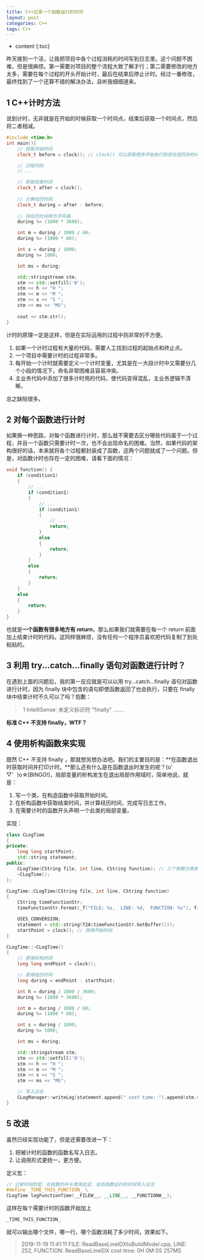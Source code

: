 ```yaml
---
title: C++记录一个函数运行的时间
layout: post
categories: C++
tags: C++
---
```

* content
{:toc}


昨天接到一个活，让我把项目中各个过程消耗的时间写到日志里。这个问题不困难，但是很麻烦。第一需要对项目的整个流程大致了解才行；第二需要修改的地方太多，需要在每个过程的开头开始计时，最后在结束后停止计时。经过一番修改，最终找到了一个还算不错的解决办法，且听我细细道来。





## 1 C++计时方法

说到计时，无非就是在开始的时候获取一个时间点，结束后获取一个时间点，然后将二者相减。



```c++
#include <time.h>
int main(){
    // 获取开始时间
    clock_t before = clock(); // clock() 可以获取程序开始执行到现在经历的时间，单位为毫秒，clock_t就是long

    // 过程代码
    // ...

    // 获取结束时间
    clock_t after = clock();
    
    // 计算经历时间
    clock_t during = after - before;
    
    // 将经历时间转为字符串
    during %= (1000 * 3600);

	int m = during / 1000 / 60;
	during %= (1000 * 60);

	int s = during / 1000;
	during %= 1000;

	int ms = during;

	std::stringstream stm;
	stm << std::setfill('0');
	stm << h << "H ";
	stm << m << "M ";
	stm << s << "S ";
	stm << ms << "MS";
    
    cout << stm.str();
}
```





计时的原理一定是这样，但是在实际运用的过程中则非常的不方便。

1. 如果一个计时过程有大量的代码，需要人工找到过程的起始点和终止点。
2. 一个项目中需要计时的过程非常多。
3. 每开始一个计时就需要定义一个计时变量，尤其是在一大段计时中又需要分几个小段的情况下，命名非常困难且容易冲突。
4. 主业务代码中添加了很多计时用的代码，使代码变得混乱，主业务逻辑不清晰。

总之缺陷很多。





## 2 对每个函数进行计时

如果换一种思路，对每个函数进行计时，那么就不需要去区分哪些代码属于一个过程，并且一个函数只需要计时一次，也不会出现命名的困难。当然，如果代码的架构很好的话，本来就将各个过程都封装成了函数，这两个问题就成了一个问题。但是，对函数计时也存在一定的困难，请看下面的情况：



```c++
void function() {
    if (condition1)
    {
        // ...
        if (condition1)
        {
            // ...
            if (condition1)
            {
                // ...
                return;
            }
            else
            {
                return;
            }
        }
        else
        {
            return;
        }
    }
    else
    {
        return;
    }
}
```

也就是**一个函数有很多地方有 return**，那么如果我们就需要在每一个 return 前面加上结束计时的代码。这同样很麻烦，没有任何一个程序员喜欢把代码复制了到处粘贴的。



## 3 利用 try...catch...finally 语句对函数进行计时？

在遇到上面的问题后，我的第一反应就是可以以用 try...catch...finally 语句对函数进行计时，因为 finally 块中包含的语句即使函数返回了也会执行，只要在 finally 块中结束计时不久可以了吗？抱歉：

> ​	1	IntelliSense:  未定义标识符 "finally"	.......

**标准 C++ 不支持 finally，WTF？**



## 4 使用析构函数来实现

既然 C++ 不支持 finally ，那就想另想办法吧。我们的主要目的是：**在函数退出时获取时间并打印计时。**那么还有什么是在函数退出时发生的呢？(o゜▽゜)o☆[BINGO!]，局部变量的析构发生在退出局部作用域时，简单地说，就是：

1. 写一个类，在构造函数中获取开始时间。
2. 在析构函数中获取结束时间，并计算经历时间，完成写日志工作。
3. 在需要计时的函数开头声明一个此类的局部变量。

实现：

```c++
class CLogTime
{
private:
	long long startPoint;
	std::string statement;
public:
	CLogTime(CString file, int line, CString function); // 三个参数分表表示调用此函数处的文件名、行数、调用此函数的函数名。
	~CLogTime();
};

CLogTime::CLogTime(CString file, int line, CString function) 
{
	CString timeFunctionStr; 
	timeFunctionStr.Format(_T("FILE: %s,  LINE: %d,  FUNCTION: %s"), file, line, function); 

	USES_CONVERSION;
	statement = std::string(T2A(timeFunctionStr.GetBuffer()));
	startPoint = clock(); // 获得开始时间
}

CLogTime::~CLogTime()
{
	// 获得析构时间
	long long endPoint = clock();

	// 获得经历时间
	long during = endPoint - startPoint;

	int h = during / 1000 / 3600;
	during %= (1000 * 3600);

	int m = during / 1000 / 60;
	during %= (1000 * 60);

	int s = during / 1000;
	during %= 1000;

	int ms = during;

	std::stringstream stm;
	stm << std::setfill('0');
	stm << h << "H ";
	stm << m << "M ";
	stm << s << "S ";
	stm << ms << "MS";

	// 写入日志
	CLogManager::writeLog(statement.append(" cost time: ").append(stm.str()));
}
```



## 5 改进

虽然已经实现功能了，但是还需要改进一下：

1. 把被计时的函数的函数名写入日志。
2. 让调用形式更统一，更方便。

定义宏：

```c++
// 记录时间的宏，在函数的开头使用此宏，会将函数运行的时间写入日志
#define _TIME_THIS_FUNCTION_ \
CLogTime logFunctionTime(__FILEW__, __LINE__, __FUNCTIONW__);
```

这样在每个需要计时的函数开始加上

```c++
_TIME_THIS_FUNCTION_
```

就可以输出哪个文件，哪一行，哪个函数消耗了多少时间，效果如下。

> 2019-11-19 11:41:11    FILE: ReadBaseLineIDXtoBuildModel.cpp,  LINE: 252,  FUNCTION: ReadBaseLineIDX cost time: 0H 0M 0S 257MS